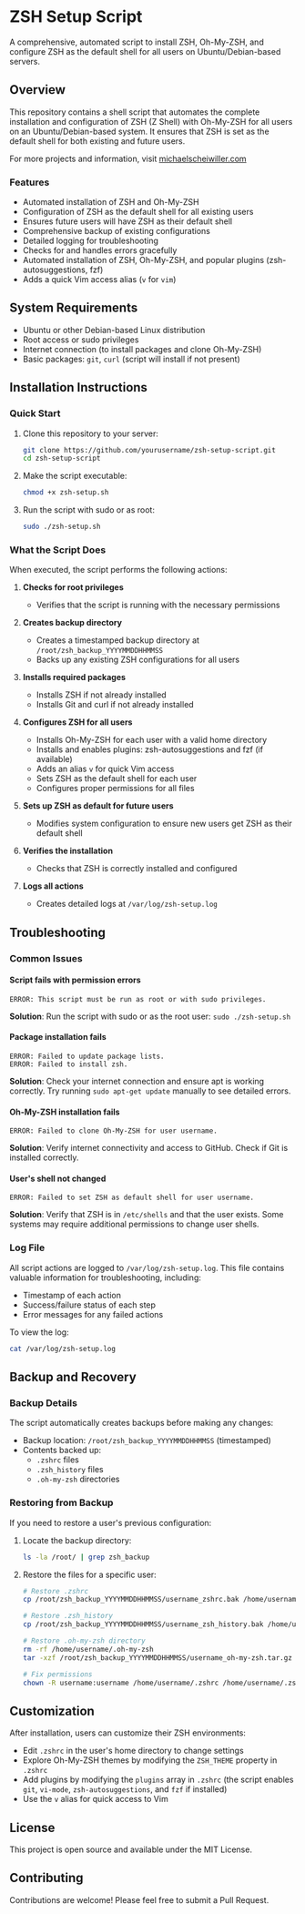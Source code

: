 # ZSH Setup Script

A comprehensive, automated script to install ZSH, Oh-My-ZSH, and configure ZSH as the default shell for all users on Ubuntu/Debian-based servers.

## Overview

This repository contains a shell script that automates the complete installation and configuration of ZSH (Z Shell) with Oh-My-ZSH for all users on an Ubuntu/Debian-based system. It ensures that ZSH is set as the default shell for both existing and future users.

For more projects and information, visit [michaelscheiwiller.com](https://michaelscheiwiller.com)

### Features

- Automated installation of ZSH and Oh-My-ZSH
- Configuration of ZSH as the default shell for all existing users
- Ensures future users will have ZSH as their default shell
- Comprehensive backup of existing configurations
- Detailed logging for troubleshooting
- Checks for and handles errors gracefully
- Automated installation of ZSH, Oh-My-ZSH, and popular plugins (zsh-autosuggestions, fzf)
- Adds a quick Vim access alias (`v` for `vim`)

## System Requirements

- Ubuntu or other Debian-based Linux distribution
- Root access or sudo privileges
- Internet connection (to install packages and clone Oh-My-ZSH)
- Basic packages: `git`, `curl` (script will install if not present)

## Installation Instructions

### Quick Start

1. Clone this repository to your server:
   ```bash
   git clone https://github.com/yourusername/zsh-setup-script.git
   cd zsh-setup-script
   ```

2. Make the script executable:
   ```bash
   chmod +x zsh-setup.sh
   ```

3. Run the script with sudo or as root:
   ```bash
   sudo ./zsh-setup.sh
   ```

### What the Script Does

When executed, the script performs the following actions:

1. **Checks for root privileges**
   - Verifies that the script is running with the necessary permissions

2. **Creates backup directory**
   - Creates a timestamped backup directory at `/root/zsh_backup_YYYYMMDDHHMMSS`
   - Backs up any existing ZSH configurations for all users

3. **Installs required packages**
   - Installs ZSH if not already installed
   - Installs Git and curl if not already installed

4. **Configures ZSH for all users**
   - Installs Oh-My-ZSH for each user with a valid home directory
   - Installs and enables plugins: zsh-autosuggestions and fzf (if available)
   - Adds an alias `v` for quick Vim access
   - Sets ZSH as the default shell for each user
   - Configures proper permissions for all files

5. **Sets up ZSH as default for future users**
   - Modifies system configuration to ensure new users get ZSH as their default shell

6. **Verifies the installation**
   - Checks that ZSH is correctly installed and configured

7. **Logs all actions**
   - Creates detailed logs at `/var/log/zsh-setup.log`

## Troubleshooting

### Common Issues

#### Script fails with permission errors
```
ERROR: This script must be run as root or with sudo privileges.
```
**Solution**: Run the script with sudo or as the root user: `sudo ./zsh-setup.sh`

#### Package installation fails
```
ERROR: Failed to update package lists.
ERROR: Failed to install zsh.
```
**Solution**: Check your internet connection and ensure apt is working correctly. Try running `sudo apt-get update` manually to see detailed errors.

#### Oh-My-ZSH installation fails
```
ERROR: Failed to clone Oh-My-ZSH for user username.
```
**Solution**: Verify internet connectivity and access to GitHub. Check if Git is installed correctly.

#### User's shell not changed
```
ERROR: Failed to set ZSH as default shell for user username.
```
**Solution**: Verify that ZSH is in `/etc/shells` and that the user exists. Some systems may require additional permissions to change user shells.

### Log File

All script actions are logged to `/var/log/zsh-setup.log`. This file contains valuable information for troubleshooting, including:
- Timestamp of each action
- Success/failure status of each step
- Error messages for any failed actions

To view the log:
```bash
cat /var/log/zsh-setup.log
```

## Backup and Recovery

### Backup Details

The script automatically creates backups before making any changes:

- Backup location: `/root/zsh_backup_YYYYMMDDHHMMSS` (timestamped)
- Contents backed up:
  - `.zshrc` files
  - `.zsh_history` files
  - `.oh-my-zsh` directories

### Restoring from Backup

If you need to restore a user's previous configuration:

1. Locate the backup directory:
   ```bash
   ls -la /root/ | grep zsh_backup
   ```

2. Restore the files for a specific user:
   ```bash
   # Restore .zshrc
   cp /root/zsh_backup_YYYYMMDDHHMMSS/username_zshrc.bak /home/username/.zshrc
   
   # Restore .zsh_history
   cp /root/zsh_backup_YYYYMMDDHHMMSS/username_zsh_history.bak /home/username/.zsh_history
   
   # Restore .oh-my-zsh directory
   rm -rf /home/username/.oh-my-zsh
   tar -xzf /root/zsh_backup_YYYYMMDDHHMMSS/username_oh-my-zsh.tar.gz -C /home/username/
   
   # Fix permissions
   chown -R username:username /home/username/.zshrc /home/username/.zsh_history /home/username/.oh-my-zsh
   ```

## Customization

After installation, users can customize their ZSH environments:

- Edit `.zshrc` in the user's home directory to change settings
- Explore Oh-My-ZSH themes by modifying the `ZSH_THEME` property in `.zshrc`
- Add plugins by modifying the `plugins` array in `.zshrc` (the script enables `git`, `vi-mode`, `zsh-autosuggestions`, and `fzf` if installed)
- Use the `v` alias for quick access to Vim

## License

This project is open source and available under the MIT License.

## Contributing

Contributions are welcome! Please feel free to submit a Pull Request.

